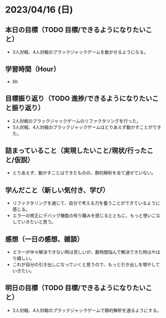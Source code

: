 
# 2023/04/16 (日)

## 本日の目標（TODO 目標/できるようになりたいこと）

- 3人対戦、4人対戦のブラックジャックゲームを動かせるようになる。

## 学習時間（Hour）

- 6h

## 目標振り返り（TODO 進捗/できるようになりたいこと振り返り）

- 2人対戦のブラックジャックゲームのリファクタリングを行った。
- 3人対戦、4人対戦のブラックジャックゲームはとりあえず動かすことができた。

## 詰まっていること（実現したいこと/現状/行ったこと/仮説）

- とりあえず、動かすことはできたものの、静的解析を全て通せていない。

## 学んだこと（新しい気付き、学び）

- リファクタリングを通じて、自分で考える力を養うことができているように感じる。
- エラーの修正にデバッグ機能の有り難みを感じるとともに、もっと使いこなしていきたいと思う。

## 感想（一日の感想、雑談）

- エラーが中々解決できない時は苦しいが、数時間悩んで解決できた時はやはり嬉しい。
- これが自分の引き出しになっていくと思うので、もっと引き出しを増やしていきたい。

## 明日の目標（TODO 目標/できるようになりたいこと）

- 3人対戦、4人対戦のブラックジャックゲームで静的解析を通るようにする。
